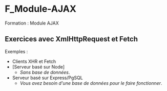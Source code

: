 # F_Module-AJAX
Formation : Module AJAX

## Exercices avec XmlHttpRequest et Fetch

Exemples :

* Clients XHR et Fetch
* [Serveur basé sur Node]
  * *Sans base de données*.
* Serveur basé sur Express/PgSQL
  * *Vous avez besoin d'une base de données pour le faire fonctionner*.
